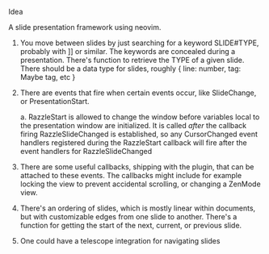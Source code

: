 Idea

A slide presentation framework using neovim. 

1. You move between slides by just searching for a keyword SLIDE#TYPE, probably
   with ]] or similar. The keywords are concealed during a presentation.
   There's function to retrieve the TYPE of a given slide. There should be a
   data type for slides, roughly { line: number, tag: Maybe tag, etc }

2. There are events that fire when certain events occur, like SlideChange, or
   PresentationStart.

    a. RazzleStart is allowed to change the window before variables local to
       the presentation window are initialized. It is called *after* the
       callback firing RazzleSlideChanged is established, so any CursorChanged
       event handlers registered during the RazzleStart callback will fire
       after the event handlers for RazzleSlideChanged

3. There are some useful callbacks, shipping with the plugin, that can be
   attached to these events. The callbacks might include for example locking
   the view to prevent accidental scrolling, or changing a ZenMode view. 

4. There's an ordering of slides, which is mostly linear within documents, but
   with customizable edges from one slide to another. There's a function for
   getting the start of the next, current, or previous slide.

5. One could have a telescope integration for navigating slides
